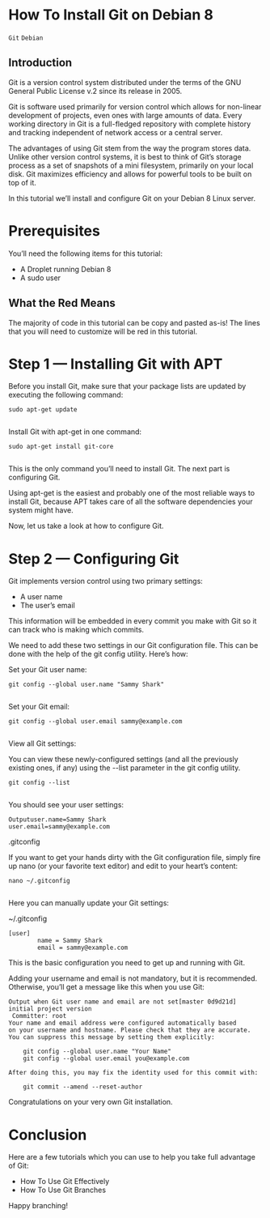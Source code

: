 # How To Install Git on Debian 8

```Git``` ```Debian```

## Introduction


Git is a version control system distributed under the terms of the GNU General Public License v.2 since its release in 2005.


Git is software used primarily for version control which allows for non-linear development of projects, even ones with large amounts of data. Every working directory in Git is a full-fledged repository with complete history and tracking independent of network access or a central server.


The advantages of using Git stem from the way the program stores data. Unlike other version control systems, it is best to think of Git’s storage process as a set of snapshots of a mini filesystem, primarily on your local disk. Git maximizes efficiency and allows for powerful tools to be built on top of it.


In this tutorial we’ll install and configure Git on your Debian 8 Linux server.


# Prerequisites


You’ll need the following items for this tutorial:


- A Droplet running Debian 8
- A sudo user

## What the Red Means


The majority of code in this tutorial can be copy and pasted as-is! The lines that you will need to customize will be red in this tutorial.


# Step 1 — Installing Git with APT


Before you install Git, make sure that your package lists are updated by executing the following command:


```
sudo apt-get update


```


Install Git with apt-get in one command:


```
sudo apt-get install git-core


```


This is the only command you’ll need to install Git. The next part is configuring Git.


Using apt-get is the easiest and probably one of the most reliable ways to install Git, because APT takes care of all the software dependencies your system might have.


Now, let us take a look at how to configure Git.


# Step 2 — Configuring Git


Git implements version control using two primary settings:


- A user name
- The user’s email

This information will be embedded in every commit you make with Git so it can track who is making which commits.


We need to add these two settings in our Git configuration file. This can be done with the help of the git config utility. Here’s how:


Set your Git user name:


```
git config --global user.name "Sammy Shark"


```


Set your Git email:


```
git config --global user.email sammy@example.com


```


View all Git settings:


You can view these newly-configured settings (and all the previously existing ones, if any) using the --list parameter in the git config utility.


```
git config --list


```


You should see your user settings:


```
Outputuser.name=Sammy Shark
user.email=sammy@example.com

```


.gitconfig


If you want to get your hands dirty with the Git configuration file, simply fire up nano (or your favorite text editor) and edit to your heart’s content:


```
nano ~/.gitconfig


```


Here you can manually update your Git settings:


~/.gitconfig
```
[user]
        name = Sammy Shark
        email = sammy@example.com

```


This is the basic configuration you need to get up and running with Git.


Adding your username and email is not mandatory, but it is recommended. Otherwise, you’ll get a message like this when you use Git:


```
Output when Git user name and email are not set[master 0d9d21d] initial project version
 Committer: root 
Your name and email address were configured automatically based
on your username and hostname. Please check that they are accurate.
You can suppress this message by setting them explicitly:

    git config --global user.name "Your Name"
    git config --global user.email you@example.com

After doing this, you may fix the identity used for this commit with:

    git commit --amend --reset-author

```


Congratulations on your very own Git installation.


# Conclusion


Here are a few tutorials which you can use to help you take full advantage of Git:


- How To Use Git Effectively
- How To Use Git Branches

Happy branching!


